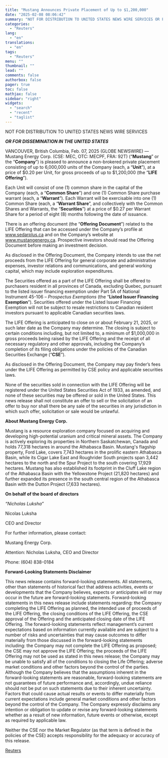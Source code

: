 ```yaml
---
title: "Mustang Announces Private Placement of Up to $1,200,000"
date: "2025-02-08 08:06:42"
summary: "NOT FOR DISTRIBUTION TO UNITED STATES NEWS WIRE SERVICES OR FOR DISSEMINATION IN THE UNITED STATESVANCOUVER, British Columbia, Feb. 07, 2025 (GLOBE NEWSWIRE) — Mustang Energy Corp. (CSE: MEC, OTC: MECPF, FRA: 92T) (“Mustang” or the “Company”) is pleased to announce a non-brokered private placement consisting of up to 6,000,000..."
categories:
  - "Reuters"
lang:
  - "en"
translations:
  - "en"
tags:
  - "Reuters"
menu: ""
thumbnail: ""
lead: ""
comments: false
authorbox: false
pager: true
toc: false
mathjax: false
sidebar: "right"
widgets:
  - "search"
  - "recent"
  - "taglist"
---
```


NOT FOR DISTRIBUTION TO UNITED STATES NEWS WIRE SERVICES

***OR FOR DISSEMINATION IN THE UNITED STATES***

VANCOUVER, British Columbia, Feb. 07, 2025 (GLOBE NEWSWIRE) — Mustang Energy Corp. (CSE: MEC, OTC: MECPF, FRA: 92T) (“**Mustang**” or the “**Company**”) is pleased to announce a non-brokered private placement consisting of up to 6,000,000 units of the Company (each, a “**Unit**”), at a price of $0.20 per Unit, for gross proceeds of up to $1,200,000 (the “**LIFE Offering**”).

Each Unit will consist of one (1) common share in the capital of the Company (each, a “**Common Share**”) and one (1) Common Share purchase warrant (each, a “**Warrant**”). Each Warrant will be exercisable into one (1) Common Share (each, a “**Warrant Share**”, and collectively with the Common Shares and Warrants, the “**Securities**”) at a price of $0.27 per Warrant Share for a period of eight (8) months following the date of issuance.

There is an offering document (the “**Offering Document**”) related to the LIFE Offering that can be accessed under the Company’s profile at www.sedarplus.ca and on the Company’s website at www.mustangenergy.ca. Prospective investors should read the Offering Document before making an investment decision.

As disclosed in the Offering Document, the Company intends to use the net proceeds from the LIFE Offering for general corporate and administrative expenses, investor relations and communications, and general working capital, which may include exploration expenditures.

The Securities offered as a part of the LIFE Offering shall be offered to purchasers resident in all provinces of Canada, excluding Quebec, pursuant to the listed issuer financing exemption under Part 5A of National Instrument 45-106 – *Prospectus Exemptions* (the “**Listed Issuer Financing Exemption**”). Securities offered under the Listed Issuer Financing Exemption will not be subject to resale restrictions to Canadian resident investors pursuant to applicable Canadian securities laws.

The LIFE Offering is anticipated to close on or about February 21, 2025, or such later date as the Company may determine. The closing is subject to certain conditions including, but not limited to, a minimum of $1,000,000 in gross proceeds being raised by the LIFE Offering and the receipt of all necessary regulatory and other approvals, including the Company’s completion of its filing obligations under the policies of the Canadian Securities Exchange (“**CSE**”).

As disclosed in the Offering Document, the Company may pay finder’s fees under the LIFE Offering as permitted by CSE policy and applicable securities laws.

None of the securities sold in connection with the LIFE Offering will be registered under the United States Securities Act of 1933, as amended, and none of these securities may be offered or sold in the United States. This news release shall not constitute an offer to sell or the solicitation of an offer to buy nor shall there be any sale of the securities in any jurisdiction in which such offer, solicitation or sale would be unlawful.

**About Mustang Energy Corp.**

Mustang is a resource exploration company focused on acquiring and developing high-potential uranium and critical mineral assets. The Company is actively exploring its properties in Northern Saskatchewan, Canada and holds 77,318 hectares in around the Athabasca Basin. Mustang's flagship property, Ford Lake, covers 7,743 hectares in the prolific eastern Athabasca Basin, while its Cigar Lake East and Roughrider South projects span 3,442 hectares to the north and the Spur Project to the south covering 17,929 hectares. Mustang has also established its footprint in the Cluff Lake region of the Athabasca Basin with the Yellowstone Project (21,820 hectares) and further expanded its presence in the south central region of the Athabasca Basin with the Dutton Project (7,633 hectares).

**On behalf of the board of directors**

*“Nicholas Luksha”*

Nicolas Luksha

CEO and Director

For further information, please contact:

Mustang Energy Corp.

Attention: Nicholas Luksha, CEO and Director

Phone: (604) 838-0184

**Forward-Looking Statements Disclaimer**

This news release contains forward-looking statements. All statements, other than statements of historical fact that address activities, events or developments that the Company believes, expects or anticipates will or may occur in the future are forward-looking statements. Forward-looking statements in this news release include statements regarding: the Company completing the LIFE Offering as planned, the intended use of proceeds of the LIFE Offering, the closing conditions of the LIFE Offering, the CSE approval of the Offering and the anticipated closing date of the LIFE Offering. The forward-looking statements reflect management’s current expectations based on information currently available and are subject to a number of risks and uncertainties that may cause outcomes to differ materially from those discussed in the forward-looking statements including: the Company may not complete the LIFE Offering as proposed; the CSE may not approve the LIFE Offering; the proceeds of the LIFE Offering may not be used as stated in this news release; the Company may be unable to satisfy all of the conditions to closing the Life Offering; adverse market conditions and other factors beyond the control of the parties. Although the Company believes that the assumptions inherent in the forward-looking statements are reasonable, forward-looking statements are not guarantees of future performance and, accordingly, undue reliance should not be put on such statements due to their inherent uncertainty. Factors that could cause actual results or events to differ materially from current expectations include general market conditions and other factors beyond the control of the Company. The Company expressly disclaims any intention or obligation to update or revise any forward-looking statements whether as a result of new information, future events or otherwise, except as required by applicable law.

Neither the CSE nor the Market Regulator (as that term is defined in the policies of the CSE) accepts responsibility for the adequacy or accuracy of this release.

[Reuters](https://www.tradingview.com/news/reuters.com,2025-02-08:newsml_GNXbCB41S:0-mustang-announces-private-placement-of-up-to-1-200-000/)
